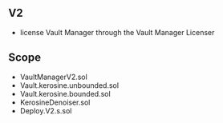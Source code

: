 ## V2

- license Vault Manager through the Vault Manager Licenser

## Scope

- VaultManagerV2.sol
- Vault.kerosine.unbounded.sol
- Vault.kerosine.bounded.sol
- KerosineDenoiser.sol
- Deploy.V2.s.sol
